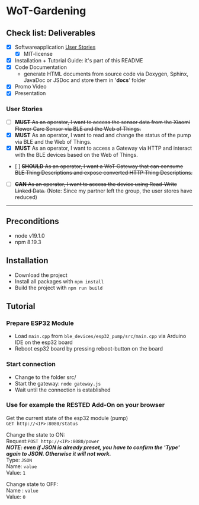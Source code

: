 # WoT-Gardening

## Check list: Deliverables
- [x] Softwareapplication [User Stories](###user-stories)
    - [x] MIT-license
- [x] Installation + Tutorial Guide: it's part of this README
- [x] Code Documentation
    * generate HTML documents from source code via Doxygen, Sphinx, JavaDoc or JSDoc and store them in '**docs**' folder
- [x] Promo Video
- [x] Presentation

### User Stories
- [ ] ~~**MUST** As an operator, I want to access the sensor data from the Xiaomi Flower Care Sensor via BLE and the Web of Things.~~
- [x] **MUST** As an operator, I want to read and change the status of the pump via BLE and the Web of Things.
- [x] **MUST** As an operator, I want to access a Gateway via HTTP and interact with the BLE devices based on the Web of Things.
- [ ] ~~**SHOULD** As an operator, I want a WoT Gateway that can consume BLE Thing Descriptions and expose converted HTTP Thing Descriptions.~~
- [ ] ~~**CAN** As an operator, I want to access the device using Read-Write Linked Data.~~
    (Note: Since my partner left the group, the user stores have reduced)
***

## Preconditions
- node v19.1.0
- npm 8.19.3

## Installation
- Download the project
- Install all packages with `npm install`
- Build the project with `npm run build`

## Tutorial
### Prepare ESP32 Module
- Load `main.cpp` from `ble_devices/esp32_pump/src/main.cpp` via Arduino IDE on the esp32 board
- Reboot esp32 board by pressing reboot-button on the board

### Start connection
- Change to the folder src/
- Start the gateway: `node gateway.js`
- Wait until the connection is established

### Use for example the RESTED Add-On on your browser
Get the current state of the esp32 module (pump)<br>
`GET http://<IP>:8080/status`<br>

Change the state to ON:<br>
Request:`POST http://<IP>:8080/power`<br>
***NOTE: even if JSON is already preset, you have to confirm the 'Type' again to JSON. Otherwise it will not work.***<br>
Type: `JSON`<br>
Name: `value`<br>
Value: `1`<br>

Change state to OFF:<br>
Name : `value`<br>
Value: `0`<br>

